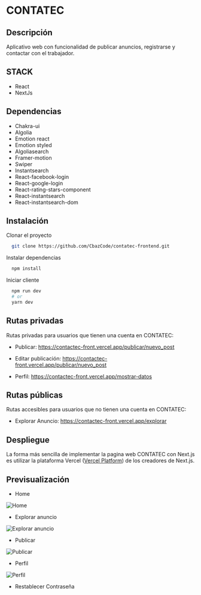 # CONTATEC

## Descripción
Aplicativo web con funcionalidad de publicar anuncios, registrarse y contactar con el trabajador.

## STACK
- React
- NextJs
## Dependencias
* Chakra-ui
* Algolia
* Emotion react
* Emotion styled
* Algoliasearch
* Framer-motion
* Swiper
* Instantsearch
* React-facebook-login
* React-google-login
* React-rating-stars-component
* React-instantsearch
* React-instantsearch-dom
## Instalación

Clonar el proyecto

```bash
  git clone https://github.com/CbazCode/contatec-frontend.git
```

Instalar dependencias

```bash
  npm install
```

Iniciar cliente

```bash
  npm run dev
  # or
  yarn dev
```
## Rutas privadas
Rutas privadas para usuarios que tienen una cuenta en CONTATEC:

* Publicar: https://contactec-front.vercel.app/publicar/nuevo_post

* Editar publicación: https://contactec-front.vercel.app/publicar/nuevo_post

* Perfil: https://contactec-front.vercel.app/mostrar-datos

## Rutas públicas
Rutas accesibles para usuarios que no tienen una cuenta en CONTATEC:

* Explorar Anuncio: https://contactec-front.vercel.app/explorar
## Despliegue
La forma más sencilla de implementar la pagina web CONTATEC con Next.js es utilizar la plataforma Vercel ([Vercel Platform](https://vercel.com/new?utm_medium=default-template&filter=next.js&utm_source=create-next-app&utm_campaign=create-next-app-readme)) de los creadores de Next.js.
## Previsualización

* Home

![Home](https://github.com/CbazCode/contatec-frontend/blob/Jesus-Leon-readme/Imagenes/Home.png)

* Explorar anuncio

![Explorar anuncio](https://github.com/CbazCode/contatec-frontend/blob/Jesus-Leon-readme/Imagenes/Explorar%20anuncio.png)

* Publicar

![Publicar](https://github.com/CbazCode/contatec-frontend/blob/Jesus-Leon-readme/Imagenes/Publicar.png)

* Perfil

![Perfil](https://github.com/CbazCode/contatec-frontend/blob/Jesus-Leon-readme/Imagenes/Perfil.png)

* Restablecer Contraseña